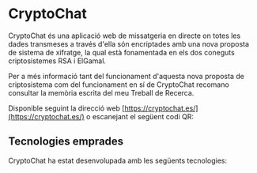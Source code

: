 
# CryptoChat
CryptoChat és una aplicació web de missatgeria en directe on totes les dades transmeses a través d'ella són encriptades amb una nova proposta de sistema de xifratge, la qual està fonamentada en els dos coneguts criptosistemes RSA i ElGamal. 

Per a més informació tant del funcionament d'aquesta nova proposta de criptosistema com del funcionament en sí de CryptoChat recomano consultar la memòria escrita del meu Treball de Recerca.

Disponible seguint la direcció web [https://cryptochat.es/](https://cryptochat.es/) o escanejant el següent codi QR:

<!--
<div align="center">
  <img width="230" src="https://github.com/martibatista03/CryptoChat/blob/master/public/imatges/logo_cryptochat.jpg" alt="CryptoChat"/>
</div>
-->

## Tecnologies emprades
CryptoChat ha estat desenvolupada amb les següents tecnologies:
